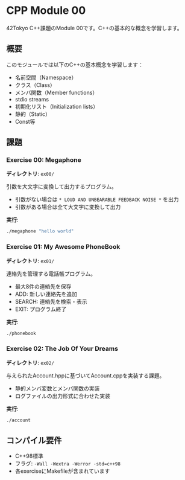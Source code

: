 # CPP Module 00

42Tokyo C++課題のModule 00です。C++の基本的な概念を学習します。

## 概要

このモジュールでは以下のC++の基本概念を学習します：
- 名前空間（Namespace）
- クラス（Class）
- メンバ関数（Member functions）
- stdio streams
- 初期化リスト（Initialization lists）
- 静的（Static）
- Const等

## 課題

### Exercise 00: Megaphone
**ディレクトリ**: `ex00/`

引数を大文字に変換して出力するプログラム。
- 引数がない場合は `* LOUD AND UNBEARABLE FEEDBACK NOISE *` を出力
- 引数がある場合は全て大文字に変換して出力

**実行**:
```bash
./megaphone "hello world"
```

### Exercise 01: My Awesome PhoneBook
**ディレクトリ**: `ex01/`

連絡先を管理する電話帳プログラム。
- 最大8件の連絡先を保存
- ADD: 新しい連絡先を追加
- SEARCH: 連絡先を検索・表示
- EXIT: プログラム終了

**実行**:
```bash
./phonebook
```

### Exercise 02: The Job Of Your Dreams
**ディレクトリ**: `ex02/`

与えられたAccount.hppに基づいてAccount.cppを実装する課題。
- 静的メンバ変数とメンバ関数の実装
- ログファイルの出力形式に合わせた実装

**実行**:
```bash
./account
```

## コンパイル要件

- C++98標準
- フラグ: `-Wall -Wextra -Werror -std=c++98`
- 各exerciseにMakefileが含まれています
